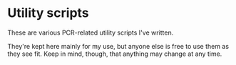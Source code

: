 Utility scripts
===============

These are various PCR-related utility scripts I've written.

They're kept here mainly for my use, but anyone else is free to use them as they see fit. Keep in mind, though, that anything may change at any time.